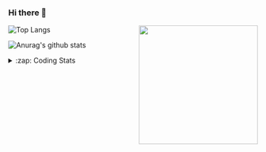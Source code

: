 ### Hi there 👋

<!--
**tao8687/tao8687** is a ✨ _special_ ✨ repository because its `README.md` (this file) appears on your GitHub profile.

Here are some ideas to get you started:

- 🔭 I’m currently working on ...
- 🌱 I’m currently learning ...
- 👯 I’m looking to collaborate on ...
- 🤔 I’m looking for help with ...
- 💬 Ask me about ...
- 📫 How to reach me: ...
- 😄 Pronouns: ...
- ⚡ Fun fact: ...
-->

<img align='right' src="https://media.giphy.com/media/M9gbBd9nbDrOTu1Mqx/giphy.gif" width="240">

  
![Top Langs](https://github-readme-stats.vercel.app/api/top-langs/?username=tao8687&layout=compact&title_color=23238E&text_color=A67D3D)

![Anurag's github stats](https://github-readme-stats.vercel.app/api?username=tao8687&show_icons=true&&text_color=A67D3D&title_color=23238E&show_icons=false&count_private=true&hide=stars)

<details>
  <summary>:zap: Coding Stats</summary>
  <br>
    
<!--START_SECTION:waka-->

```txt
From: 16 January 2025 - To: 23 January 2025

Other         49 mins         ████████████▒░░░░░░░░░░░░   49.87 %
YAML          24 mins         ██████░░░░░░░░░░░░░░░░░░░   24.37 %
CMake         14 mins         ███▓░░░░░░░░░░░░░░░░░░░░░   14.23 %
Git Config    8 mins          ██░░░░░░░░░░░░░░░░░░░░░░░   08.29 %
C++           3 mins          ▓░░░░░░░░░░░░░░░░░░░░░░░░   03.17 %
```

<!--END_SECTION:waka-->
</details>

